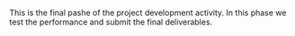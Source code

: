 This is the final pashe of the project development activity. In this phase we test the performance and submit the final deliverables.

